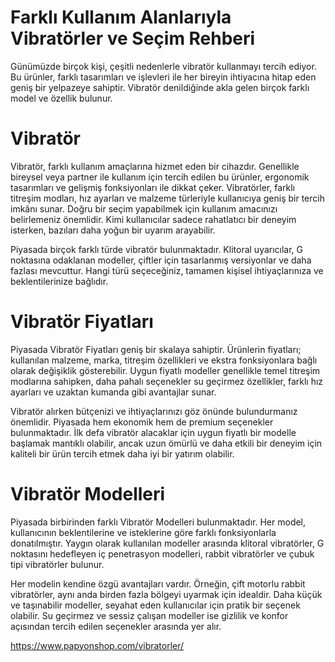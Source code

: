 # Farklı Kullanım Alanlarıyla Vibratörler ve Seçim Rehberi

Günümüzde birçok kişi, çeşitli nedenlerle vibratör kullanmayı tercih ediyor. Bu ürünler, farklı tasarımları ve işlevleri ile her bireyin ihtiyacına hitap eden geniş bir yelpazeye sahiptir. Vibratör denildiğinde akla gelen birçok farklı model ve özellik bulunur. 

# Vibratör

Vibratör, farklı kullanım amaçlarına hizmet eden bir cihazdır. Genellikle bireysel veya partner ile kullanım için tercih edilen bu ürünler, ergonomik tasarımları ve gelişmiş fonksiyonları ile dikkat çeker. Vibratörler, farklı titreşim modları, hız ayarları ve malzeme türleriyle kullanıcıya geniş bir tercih imkânı sunar. Doğru bir seçim yapabilmek için kullanım amacınızı belirlemeniz önemlidir. Kimi kullanıcılar sadece rahatlatıcı bir deneyim isterken, bazıları daha yoğun bir uyarım arayabilir.

Piyasada birçok farklı türde vibratör bulunmaktadır. Klitoral uyarıcılar, G noktasına odaklanan modeller, çiftler için tasarlanmış versiyonlar ve daha fazlası mevcuttur. Hangi türü seçeceğiniz, tamamen kişisel ihtiyaçlarınıza ve beklentilerinize bağlıdır.

# Vibratör Fiyatları

Piyasada Vibratör Fiyatları geniş bir skalaya sahiptir. Ürünlerin fiyatları; kullanılan malzeme, marka, titreşim özellikleri ve ekstra fonksiyonlara bağlı olarak değişiklik gösterebilir. Uygun fiyatlı modeller genellikle temel titreşim modlarına sahipken, daha pahalı seçenekler su geçirmez özellikler, farklı hız ayarları ve uzaktan kumanda gibi avantajlar sunar.

Vibratör alırken bütçenizi ve ihtiyaçlarınızı göz önünde bulundurmanız önemlidir. Piyasada hem ekonomik hem de premium seçenekler bulunmaktadır. İlk defa vibratör alacaklar için uygun fiyatlı bir modelle başlamak mantıklı olabilir, ancak uzun ömürlü ve daha etkili bir deneyim için kaliteli bir ürün tercih etmek daha iyi bir yatırım olabilir.

# Vibratör Modelleri

Piyasada birbirinden farklı Vibratör Modelleri bulunmaktadır. Her model, kullanıcının beklentilerine ve isteklerine göre farklı fonksiyonlarla donatılmıştır. Yaygın olarak kullanılan modeller arasında klitoral vibratörler, G noktasını hedefleyen iç penetrasyon modelleri, rabbit vibratörler ve çubuk tipi vibratörler bulunur.

Her modelin kendine özgü avantajları vardır. Örneğin, çift motorlu rabbit vibratörler, aynı anda birden fazla bölgeyi uyarmak için idealdir. Daha küçük ve taşınabilir modeller, seyahat eden kullanıcılar için pratik bir seçenek olabilir. Su geçirmez ve sessiz çalışan modeller ise gizlilik ve konfor açısından tercih edilen seçenekler arasında yer alır.

https://www.papyonshop.com/vibratorler/
